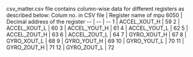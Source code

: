 csv_matter.csv file contains column-wise data for different registers as described below:
Colum no. in CSV file | Register name of mpu 6050 | Decimal address of the register
-- | -- | --
1 | ACCEL_XOUT_H | 59
2 | ACCEL_XOUT_L | 60
3 | ACCEL_YOUT_H | 61
4 | ACCEL_YOUT_L | 62
5 | ACCEL_ZOUT_H | 63
6 | ACCEL_ZOUT_L | 64
7 | GYRO_XOUT_H | 67
8 | GYRO_XOUT_L | 68
9 | GYRO_YOUT_H | 69
10 | GYRO_YOUT_L | 70
11 | GYRO_ZOUT_H | 71
12 | GYRO_ZOUT_L | 72

</div></b>
